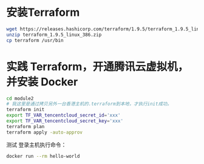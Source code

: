 # 安装Terraform
```bash
wget https://releases.hashicorp.com/terraform/1.9.5/terraform_1.9.5_linux_386.zip -O terraform_1.9.5_linux_386.zip
unzip terraform_1.9.5_linux_386.zip
cp terraform /usr/bin
```

# 实践 Terraform，开通腾讯云虚拟机，并安装 Docker

```bash
cd module2
# 我这里是通过拷贝另外一台香港主机的.terraform到本地，才执行init成功。
terraform init
export TF_VAR_tencentcloud_secret_id='xxx'
export TF_VAR_tencentcloud_secret_key='xxx'
terraform plan
terraform apply -auto-approv

```
测试
登录主机执行命令：
```bash
docker run --rm hello-world
```


